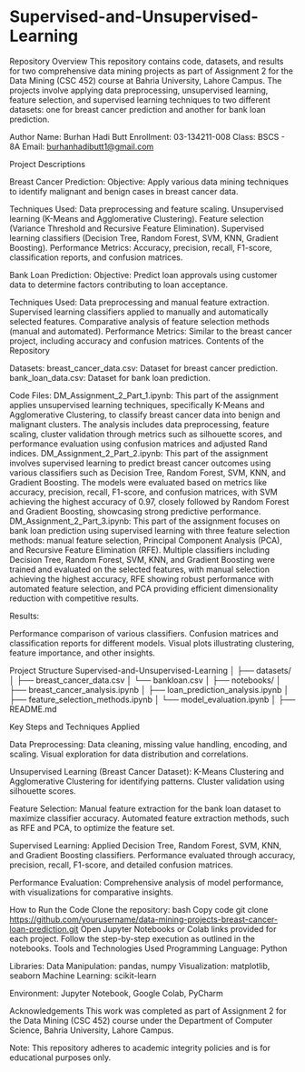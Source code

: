 # Supervised-and-Unsupervised-Learning
Repository Overview
This repository contains code, datasets, and results for two comprehensive data mining projects as part of Assignment 2 for the Data Mining (CSC 452) course at Bahria University, Lahore Campus. The projects involve applying data preprocessing, unsupervised learning, feature selection, and supervised learning techniques to two different datasets: one for breast cancer prediction and another for bank loan prediction.

Author
Name: Burhan Hadi Butt
Enrollment: 03-134211-008
Class: BSCS - 8A
Email: burhanhadibutt1@gmail.com

Project Descriptions

Breast Cancer Prediction:
Objective: Apply various data mining techniques to identify malignant and benign cases in breast cancer data.

Techniques Used:
Data preprocessing and feature scaling.
Unsupervised learning (K-Means and Agglomerative Clustering).
Feature selection (Variance Threshold and Recursive Feature Elimination).
Supervised learning classifiers (Decision Tree, Random Forest, SVM, KNN, Gradient Boosting).
Performance Metrics: Accuracy, precision, recall, F1-score, classification reports, and confusion matrices.

Bank Loan Prediction:
Objective: Predict loan approvals using customer data to determine factors contributing to loan acceptance.

Techniques Used:
Data preprocessing and manual feature extraction.
Supervised learning classifiers applied to manually and automatically selected features.
Comparative analysis of feature selection methods (manual and automated).
Performance Metrics: Similar to the breast cancer project, including accuracy and confusion matrices.
Contents of the Repository

Datasets:
breast_cancer_data.csv: Dataset for breast cancer prediction.
bank_loan_data.csv: Dataset for bank loan prediction.

Code Files:
DM_Assignment_2_Part_1.ipynb: This part of the assignment applies unsupervised learning techniques, specifically K-Means and Agglomerative Clustering, to classify breast cancer data into benign and malignant clusters. The analysis includes data preprocessing, feature scaling, cluster validation through metrics such as silhouette scores, and performance evaluation using confusion matrices and adjusted Rand indices.
DM_Assignment_2_Part_2.ipynb: This part of the assignment involves supervised learning to predict breast cancer outcomes using various classifiers such as Decision Tree, Random Forest, SVM, KNN, and Gradient Boosting. The models were evaluated based on metrics like accuracy, precision, recall, F1-score, and confusion matrices, with SVM achieving the highest accuracy of 0.97, closely followed by Random Forest and Gradient Boosting, showcasing strong predictive performance.
DM_Assignment_2_Part_3.ipynb: This part of the assignment focuses on bank loan prediction using supervised learning with three feature selection methods: manual feature selection, Principal Component Analysis (PCA), and Recursive Feature Elimination (RFE). Multiple classifiers including Decision Tree, Random Forest, SVM, KNN, and Gradient Boosting were trained and evaluated on the selected features, with manual selection achieving the highest accuracy, RFE showing robust performance with automated feature selection, and PCA providing efficient dimensionality reduction with competitive results.

Results:

Performance comparison of various classifiers.
Confusion matrices and classification reports for different models.
Visual plots illustrating clustering, feature importance, and other insights.

Project Structure
Supervised-and-Unsupervised-Learning
│
├── datasets/
│   ├── breast_cancer_data.csv
│   └── bankloan.csv
│
├── notebooks/
│   ├── breast_cancer_analysis.ipynb
│   ├── loan_prediction_analysis.ipynb
│   ├── feature_selection_methods.ipynb
│   └── model_evaluation.ipynb
│
├── README.md

Key Steps and Techniques Applied

Data Preprocessing:
Data cleaning, missing value handling, encoding, and scaling.
Visual exploration for data distribution and correlations.

Unsupervised Learning (Breast Cancer Dataset):
K-Means Clustering and Agglomerative Clustering for identifying patterns.
Cluster validation using silhouette scores.

Feature Selection:
Manual feature extraction for the bank loan dataset to maximize classifier accuracy.
Automated feature extraction methods, such as RFE and PCA, to optimize the feature set.

Supervised Learning:
Applied Decision Tree, Random Forest, SVM, KNN, and Gradient Boosting classifiers.
Performance evaluated through accuracy, precision, recall, F1-score, and detailed confusion matrices.

Performance Evaluation:
Comprehensive analysis of model performance, with visualizations for comparative insights.

How to Run the Code
Clone the repository:
bash
Copy code
git clone https://github.com/yourusername/data-mining-projects-breast-cancer-loan-prediction.git
Open Jupyter Notebooks or Colab links provided for each project.
Follow the step-by-step execution as outlined in the notebooks.
Tools and Technologies Used
Programming Language: Python

Libraries:
Data Manipulation: pandas, numpy
Visualization: matplotlib, seaborn
Machine Learning: scikit-learn

Environment: Jupyter Notebook, Google Colab, PyCharm

Acknowledgements
This work was completed as part of Assignment 2 for the Data Mining (CSC 452) course under the Department of Computer Science, Bahria University, Lahore Campus.

Note: This repository adheres to academic integrity policies and is for educational purposes only.
